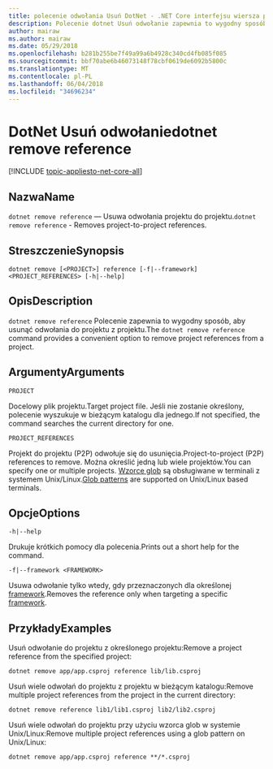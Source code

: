 ```yaml
---
title: polecenie odwołania Usuń DotNet - .NET Core interfejsu wiersza polecenia
description: Polecenie dotnet Usuń odwołanie zapewnia to wygodny sposób, aby usunąć odwołania projektu do projektu.
author: mairaw
ms.author: mairaw
ms.date: 05/29/2018
ms.openlocfilehash: b281b255be7f49a99a6b4928c340cd4fb085f085
ms.sourcegitcommit: bbf70abe6b46073148f78cbf0619de6092b5800c
ms.translationtype: MT
ms.contentlocale: pl-PL
ms.lasthandoff: 06/04/2018
ms.locfileid: "34696234"
---
```

# <a name="dotnet-remove-reference"></a><span data-ttu-id="a911e-103">DotNet Usuń odwołanie</span><span class="sxs-lookup"><span data-stu-id="a911e-103">dotnet remove reference</span></span>

[!INCLUDE [topic-appliesto-net-core-all](../../../includes/topic-appliesto-net-core-all.md)]

## <a name="name"></a><span data-ttu-id="a911e-104">Nazwa</span><span class="sxs-lookup"><span data-stu-id="a911e-104">Name</span></span>

<span data-ttu-id="a911e-105">`dotnet remove reference` — Usuwa odwołania projektu do projektu.</span><span class="sxs-lookup"><span data-stu-id="a911e-105">`dotnet remove reference` - Removes project-to-project references.</span></span>

## <a name="synopsis"></a><span data-ttu-id="a911e-106">Streszczenie</span><span class="sxs-lookup"><span data-stu-id="a911e-106">Synopsis</span></span>

`dotnet remove [<PROJECT>] reference [-f|--framework] <PROJECT_REFERENCES> [-h|--help]`

## <a name="description"></a><span data-ttu-id="a911e-107">Opis</span><span class="sxs-lookup"><span data-stu-id="a911e-107">Description</span></span>

<span data-ttu-id="a911e-108">`dotnet remove reference` Polecenie zapewnia to wygodny sposób, aby usunąć odwołania do projektu z projektu.</span><span class="sxs-lookup"><span data-stu-id="a911e-108">The `dotnet remove reference` command provides a convenient option to remove project references from a project.</span></span>

## <a name="arguments"></a><span data-ttu-id="a911e-109">Argumenty</span><span class="sxs-lookup"><span data-stu-id="a911e-109">Arguments</span></span>

`PROJECT`

<span data-ttu-id="a911e-110">Docelowy plik projektu.</span><span class="sxs-lookup"><span data-stu-id="a911e-110">Target project file.</span></span> <span data-ttu-id="a911e-111">Jeśli nie zostanie określony, polecenie wyszukuje w bieżącym katalogu dla jednego.</span><span class="sxs-lookup"><span data-stu-id="a911e-111">If not specified, the command searches the current directory for one.</span></span>

`PROJECT_REFERENCES`

<span data-ttu-id="a911e-112">Projekt do projektu (P2P) odwołuje się do usunięcia.</span><span class="sxs-lookup"><span data-stu-id="a911e-112">Project-to-project (P2P) references to remove.</span></span> <span data-ttu-id="a911e-113">Można określić jedną lub wiele projektów.</span><span class="sxs-lookup"><span data-stu-id="a911e-113">You can specify one or multiple projects.</span></span> <span data-ttu-id="a911e-114">[Wzorce glob](https://en.wikipedia.org/wiki/Glob_(programming)) są obsługiwane w terminali z systemem Unix/Linux.</span><span class="sxs-lookup"><span data-stu-id="a911e-114">[Glob patterns](https://en.wikipedia.org/wiki/Glob_(programming)) are supported on Unix/Linux based terminals.</span></span>

## <a name="options"></a><span data-ttu-id="a911e-115">Opcje</span><span class="sxs-lookup"><span data-stu-id="a911e-115">Options</span></span>

`-h|--help`

<span data-ttu-id="a911e-116">Drukuje krótkich pomocy dla polecenia.</span><span class="sxs-lookup"><span data-stu-id="a911e-116">Prints out a short help for the command.</span></span>

`-f|--framework <FRAMEWORK>`

<span data-ttu-id="a911e-117">Usuwa odwołanie tylko wtedy, gdy przeznaczonych dla określonej [framework](../../standard/frameworks.md).</span><span class="sxs-lookup"><span data-stu-id="a911e-117">Removes the reference only when targeting a specific [framework](../../standard/frameworks.md).</span></span>

## <a name="examples"></a><span data-ttu-id="a911e-118">Przykłady</span><span class="sxs-lookup"><span data-stu-id="a911e-118">Examples</span></span>

<span data-ttu-id="a911e-119">Usuń odwołanie do projektu z określonego projektu:</span><span class="sxs-lookup"><span data-stu-id="a911e-119">Remove a project reference from the specified project:</span></span>

`dotnet remove app/app.csproj reference lib/lib.csproj`

<span data-ttu-id="a911e-120">Usuń wiele odwołań do projektu z projektu w bieżącym katalogu:</span><span class="sxs-lookup"><span data-stu-id="a911e-120">Remove multiple project references from the project in the current directory:</span></span>

`dotnet remove reference lib1/lib1.csproj lib2/lib2.csproj`

<span data-ttu-id="a911e-121">Usuń wiele odwołań do projektu przy użyciu wzorca glob w systemie Unix/Linux:</span><span class="sxs-lookup"><span data-stu-id="a911e-121">Remove multiple project references using a glob pattern on Unix/Linux:</span></span>

`dotnet remove app/app.csproj reference **/*.csproj`
